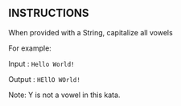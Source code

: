 ## INSTRUCTIONS

When provided with a String, capitalize all vowels

For example:

Input : `Hello World!`

Output : `HEllO WOrld!`

Note: Y is not a vowel in this kata.